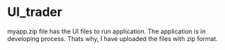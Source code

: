 # UI_trader

myapp.zip file has the UI files to run application.
The application is in developing process. Thats why, I have uploaded the files with zip format.
